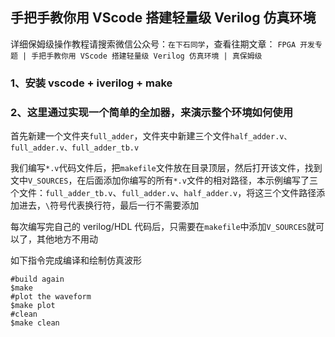 ## 手把手教你用 VScode 搭建轻量级 Verilog 仿真环境

详细保姆级操作教程请搜索微信公众号：`在下石同学`，查看往期文章： `FPGA 开发专题 | 手把手教你用 VScode 搭建轻量级 Verilog 仿真环境 | 真保姆级`

### 1、安装 vscode + iverilog + make

### 2、这里通过实现一个简单的全加器，来演示整个环境如何使用

首先新建一个文件夹`full_adder`，文件夹中新建三个文件`half_adder.v、full_adder.v、full_adder_tb.v`

我们编写`*.v`代码文件后，把`makefile`文件放在目录顶层，然后打开该文件，找到文中`V_SOURCES`，在后面添加你编写的所有`*.v`文件的相对路径，本示例编写了三个文件：`full_adder_tb.v`、`full_adder.v`、`half_adder.v`，将这三个文件路径添加进去，`\`符号代表换行符，最后一行不需要添加

每次编写完自己的 verilog/HDL 代码后，只需要在`makefile`中添加`V_SOURCES`就可以了，其他地方不用动

如下指令完成编译和绘制仿真波形
```
#build again
$make
#plot the waveform
$make plot
#clean
$make clean
